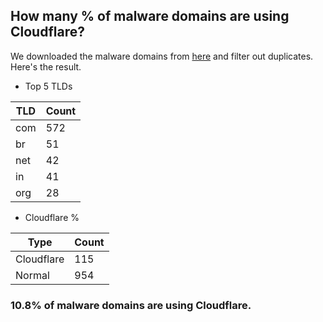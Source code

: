 ## How many % of malware domains are using Cloudflare?


We downloaded the malware domains from [here](https://urlhaus.abuse.ch) and filter out duplicates.
Here's the result.


[//]: # (start replacement)


- Top 5 TLDs

| TLD | Count |
| --- | --- |
| com | 572 |
| br | 51 |
| net | 42 |
| in | 41 |
| org | 28 |


- Cloudflare %

| Type | Count |
| --- | --- |
| Cloudflare | 115 |
| Normal | 954 |


### 10.8% of malware domains are using Cloudflare.